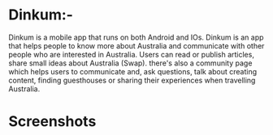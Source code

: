 # Dinkum:-
Dinkum is a mobile app that runs on both Android and IOs. Dinkum is an app that helps people to know more about Australia and communicate with other people who are interested in Australia. Users can read or publish articles, share small ideas about Australia (Swap).
there's also a community page which helps users to communicate and, ask questions, talk about creating content, finding guesthouses or sharing their experiences when travelling Australia.

# Screenshots
